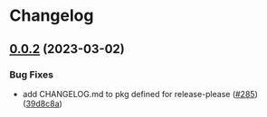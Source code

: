 # Changelog

## [0.0.2](https://github.com/GoogleCloudPlatform/pubsec-declarative-toolkit/compare/solutions/gatekeeper-policies-v0.0.1...solutions/gatekeeper-policies/0.0.2) (2023-03-02)


### Bug Fixes

* add CHANGELOG.md to pkg defined for release-please ([#285](https://github.com/GoogleCloudPlatform/pubsec-declarative-toolkit/issues/285)) ([39d8c8a](https://github.com/GoogleCloudPlatform/pubsec-declarative-toolkit/commit/39d8c8a5c41a0c500385ec432039260672296daf))
